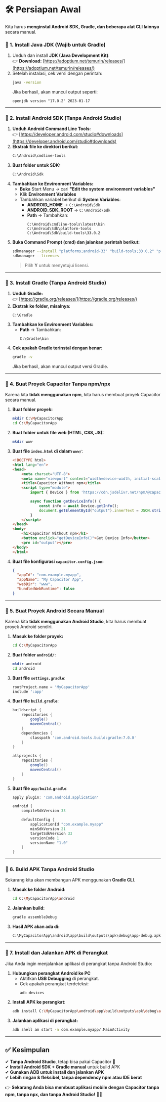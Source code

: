 
# **🛠️ Persiapan Awal**
Kita harus **menginstal Android SDK, Gradle, dan beberapa alat CLI lainnya** secara manual.  

### **🔹 1. Install Java JDK (Wajib untuk Gradle)**
1. Unduh dan install **JDK (Java Development Kit)**:  
   👉 **Download:** [https://adoptium.net/temurin/releases/](https://adoptium.net/temurin/releases/)  
2. Setelah instalasi, cek versi dengan perintah:  
   ```sh
   java -version
   ```
   Jika berhasil, akan muncul output seperti:
   ```
   openjdk version "17.0.2" 2023-01-17
   ```

---

### **🔹 2. Install Android SDK (Tanpa Android Studio)**
1. **Unduh Android Command Line Tools:**  
   👉 [https://developer.android.com/studio#downloads](https://developer.android.com/studio#downloads)  
2. **Ekstrak file ke direktori berikut:**  
   ```sh
   C:\Android\cmdline-tools
   ```
3. **Buat folder untuk SDK:**  
   ```sh
   C:\Android\Sdk
   ```
4. **Tambahkan ke Environment Variables:**  
   - **Buka** Start Menu → cari **"Edit the system environment variables"**  
   - Klik **Environment Variables**  
   - Tambahkan variabel berikut di **System Variables**:
     - **ANDROID_HOME** → `C:\Android\Sdk`
     - **ANDROID_SDK_ROOT** → `C:\Android\Sdk`
     - **Path** → Tambahkan:
       ```
       C:\Android\cmdline-tools\latest\bin
       C:\Android\Sdk\platform-tools
       C:\Android\Sdk\build-tools\33.0.2
       ```
5. **Buka Command Prompt (cmd) dan jalankan perintah berikut:**  
   ```sh
   sdkmanager --install "platforms;android-33" "build-tools;33.0.2" "platform-tools"
   sdkmanager --licenses
   ```
   > Pilih **Y** untuk menyetujui lisensi.

---

### **🔹 3. Install Gradle (Tanpa Android Studio)**
1. **Unduh Gradle:**  
   👉 [https://gradle.org/releases/](https://gradle.org/releases/)  
2. **Ekstrak ke folder, misalnya:**  
   ```
   C:\Gradle
   ```
3. **Tambahkan ke Environment Variables:**
   - **Path** → Tambahkan:
     ```
     C:\Gradle\bin
     ```
4. **Cek apakah Gradle terinstal dengan benar:**  
   ```sh
   gradle -v
   ```
   Jika berhasil, akan muncul output versi Gradle.

---

### **🔹 4. Buat Proyek Capacitor Tanpa npm/npx**
Karena kita **tidak menggunakan npm**, kita harus membuat proyek Capacitor secara manual.

1. **Buat folder proyek:**
   ```sh
   mkdir C:\MyCapacitorApp
   cd C:\MyCapacitorApp
   ```
2. **Buat folder untuk file web (HTML, CSS, JS):**
   ```sh
   mkdir www
   ```
3. **Buat file `index.html` di dalam `www/`**:
   ```html
   <!DOCTYPE html>
   <html lang="en">
   <head>
       <meta charset="UTF-8">
       <meta name="viewport" content="width=device-width, initial-scale=1.0">
       <title>Capacitor Without npm</title>
       <script type="module">
           import { Device } from 'https://cdn.jsdelivr.net/npm/@capacitor/device@latest/dist/esm/index.js';

           async function getDeviceInfo() {
               const info = await Device.getInfo();
               document.getElementById("output").innerText = JSON.stringify(info, null, 2);
           }
       </script>
   </head>
   <body>
       <h1>Capacitor Without npm</h1>
       <button onclick="getDeviceInfo()">Get Device Info</button>
       <pre id="output"></pre>
   </body>
   </html>
   ```

4. **Buat file konfigurasi `capacitor.config.json`:**
   ```json
   {
     "appId": "com.example.myapp",
     "appName": "My Capacitor App",
     "webDir": "www",
     "bundledWebRuntime": false
   }
   ```

---

### **🔹 5. Buat Proyek Android Secara Manual**
Karena kita **tidak menggunakan Android Studio**, kita harus membuat proyek Android sendiri.

1. **Masuk ke folder proyek:**
   ```sh
   cd C:\MyCapacitorApp
   ```
2. **Buat folder `android/`:**
   ```sh
   mkdir android
   cd android
   ```
3. **Buat file `settings.gradle`**:
   ```gradle
   rootProject.name = 'MyCapacitorApp'
   include ':app'
   ```
4. **Buat file `build.gradle`**:
   ```gradle
   buildscript {
       repositories {
           google()
           mavenCentral()
       }
       dependencies {
           classpath 'com.android.tools.build:gradle:7.0.0'
       }
   }

   allprojects {
       repositories {
           google()
           mavenCentral()
       }
   }
   ```
5. **Buat file `app/build.gradle`**:
   ```gradle
   apply plugin: 'com.android.application'

   android {
       compileSdkVersion 33

       defaultConfig {
           applicationId "com.example.myapp"
           minSdkVersion 21
           targetSdkVersion 33
           versionCode 1
           versionName "1.0"
       }
   }
   ```

---

### **🔹 6. Build APK Tanpa Android Studio**
Sekarang kita akan membangun APK menggunakan **Gradle CLI**.

1. **Masuk ke folder Android:**
   ```sh
   cd C:\MyCapacitorApp\android
   ```
2. **Jalankan build:**
   ```sh
   gradle assembleDebug
   ```
3. **Hasil APK akan ada di:**
   ```
   C:\MyCapacitorApp\android\app\build\outputs\apk\debug\app-debug.apk
   ```

---

### **🔹 7. Install dan Jalankan APK di Perangkat**
Jika Anda ingin menjalankan aplikasi di perangkat tanpa Android Studio:

1. **Hubungkan perangkat Android ke PC**  
   - Aktifkan **USB Debugging** di perangkat.
   - Cek apakah perangkat terdeteksi:
     ```sh
     adb devices
     ```
2. **Install APK ke perangkat:**
   ```sh
   adb install C:\MyCapacitorApp\android\app\build\outputs\apk\debug\app-debug.apk
   ```
3. **Jalankan aplikasi di perangkat:**
   ```sh
   adb shell am start -n com.example.myapp/.MainActivity
   ```

---

## **✅ Kesimpulan**
✔ **Tanpa Android Studio**, tetap bisa pakai Capacitor 🚀  
✔ **Install Android SDK + Gradle manual** untuk build APK  
✔ **Gunakan ADB untuk install dan jalankan APK**  
✔ **Lebih ringan & fleksibel, tanpa dependency npm atau IDE berat**  

👉 **Sekarang Anda bisa membuat aplikasi mobile dengan Capacitor tanpa npm, tanpa npx, dan tanpa Android Studio!** 🎉🚀
